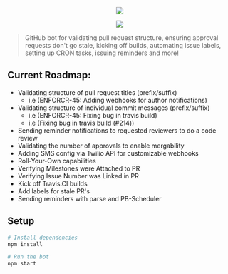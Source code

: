 
<p align="center">
  <img src="https://i.imgur.com/tOQ5Bhh.png"/>
</p>


<p align="center">
  <a href="">
    <img src="https://i.imgur.com/0n2G4WX.png"/>
  </a>
</p>

> GitHub bot for validating pull request structure, ensuring approval requests don't go stale, kicking off builds, automating issue labels, setting up CRON tasks, issuing reminders and more!


## Current Roadmap:
- Validating structure of pull request titles (prefix/suffix)
  - i.e (ENFORCR-45: Adding webhooks for author notifications)
- Validating structure of individual commit messages (prefix/suffix)
  - i.e (ENFORCR-45: Fixing bug in travis build)
  - i.e (Fixing bug in travis build (#214))
- Sending reminder notifications to requested reviewers to do a code review
- Validating the number of approvals to enable mergability
- Adding SMS config via Twilio API for customizable webhooks
- Roll-Your-Own capabilities
- Verifying Milestones were Attached to PR
- Verifying Issue Number was Linked in PR
- Kick off Travis.CI builds
- Add labels for stale PR's 
- Sending reminders with parse and PB-Scheduler
 
## Setup

```sh
# Install dependencies
npm install

# Run the bot
npm start
```
